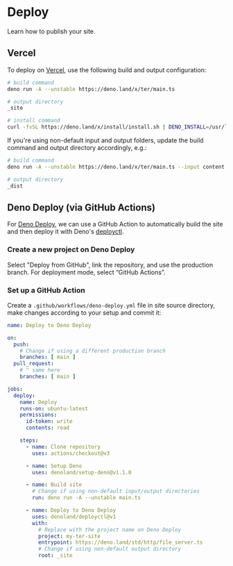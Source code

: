 # Deploy

Learn how to publish your site.

## Vercel

To deploy on [Vercel](https://vercel.com), use the following build and output
configuration:

```sh
# build command
deno run -A --unstable https://deno.land/x/ter/main.ts

# output directory
_site

# install command
curl -fsSL https://deno.land/x/install/install.sh | DENO_INSTALL=/usr/local sh
```

If you're using non-default input and output folders, update the build command
and output directory accordingly, e.g.:

```sh
# build command
deno run -A --unstable https://deno.land/x/ter/main.ts --input content --output _dist

# output directory
_dist
```

## Deno Deploy (via GitHub Actions)

For [Deno Deploy](https://deno.com/deploy), we can use a GitHub Action to
automatically build the site and then deploy it with Deno's
[deployctl](https://github.com/denoland/deployctl/blob/main/action/README.md).

### Create a new project on Deno Deploy

Select "Deploy from GitHub", link the repository, and use the production branch.
For deployment mode, select “GitHub Actions”.

### Set up a GitHub Action

Create a `.github/workflows/deno-deploy.yml` file in site source directory, make
changes according to your setup and commit it:

```yaml
name: Deploy to Deno Deploy

on:
  push:
    # Change if using a different production branch
    branches: [ main ]
  pull_request:
    # ^ same here
    branches: [ main ]

jobs:
  deploy:
    name: Deploy
    runs-on: ubuntu-latest
    permissions:
      id-token: write
      contents: read

    steps:
      - name: Clone repository
        uses: actions/checkout@v3

      - name: Setup Deno
        uses: denoland/setup-deno@v1.1.0

      - name: Build site
        # Change if using non-default input/output directories
        run: deno run -A --unstable main.ts

      - name: Deploy to Deno Deploy
        uses: denoland/deployctl@v1
        with:
          # Replace with the project name on Deno Deploy
          project: my-ter-site
          entrypoint: https://deno.land/std/http/file_server.ts
          # Change if using non-default output directory
          root: _site
```
